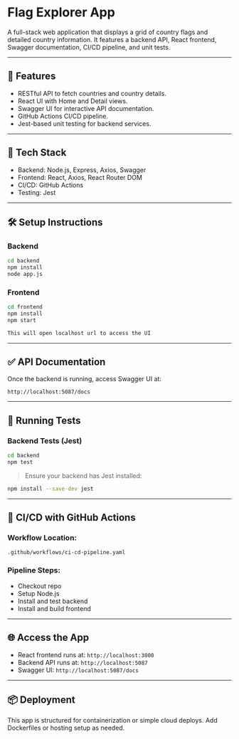 # Flag Explorer App

A full-stack web application that displays a grid of country flags and detailed country information. It features a backend API, React frontend, Swagger documentation, CI/CD pipeline, and unit tests.

---

## 🚀 Features
- RESTful API to fetch countries and country details.
- React UI with Home and Detail views.
- Swagger UI for interactive API documentation.
- GitHub Actions CI/CD pipeline.
- Jest-based unit testing for backend services.

---

## 🧱 Tech Stack
- Backend: Node.js, Express, Axios, Swagger
- Frontend: React, Axios, React Router DOM
- CI/CD: GitHub Actions
- Testing: Jest

---

## 🛠️ Setup Instructions

### Backend
```bash
cd backend
npm install
node app.js
```

### Frontend
```bash
cd frontend
npm install
npm start

This will open localhost url to access the UI
```

---

## ✅ API Documentation
Once the backend is running, access Swagger UI at:
```
http://localhost:5087/docs
```

---

## 🧪 Running Tests

### Backend Tests (Jest)
```bash
cd backend
npm test
```

> Ensure your backend has Jest installed:
```bash
npm install --save-dev jest
```

---

## 🧬 CI/CD with GitHub Actions

### Workflow Location:
`.github/workflows/ci-cd-pipeline.yaml`

### Pipeline Steps:
- Checkout repo
- Setup Node.js
- Install and test backend
- Install and build frontend

---

## 🌐 Access the App
- React frontend runs at: `http://localhost:3000`
- Backend API runs at: `http://localhost:5087`
- Swagger UI: `http://localhost:5087/docs`

---

## 📦 Deployment
This app is structured for containerization or simple cloud deploys. Add Dockerfiles or hosting setup as needed.